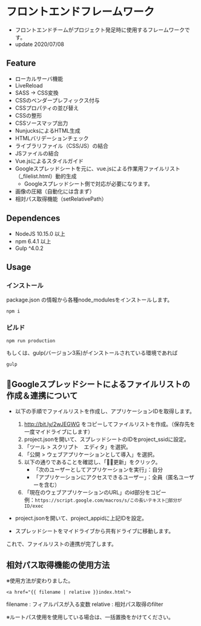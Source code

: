 # フロントエンドフレームワーク

- フロントエンドチームがプロジェクト発足時に使用するフレームワークです。
- update 2020/07/08


## Feature

- ローカルサーバ機能
- LiveReload
- SASS -> CSS変換
- CSSのベンダープレフィックス付与
- CSSプロパティの並び替え
- CSSの整形
- CSSソースマップ出力
- NunjucksによるHTML生成
- HTMLバリデーションチェック
- ライブラリファイル（CSS/JS）の結合
- JSファイルの結合
- Vue.jsによるスタイルガイド
- Googleスプレッドシートを元に、vue.jsによる作業用ファイルリスト（_filelist.html）動的生成
  - Googleスプレッドシート側で対応が必要になります。
- 画像の圧縮（自動化には含まず）
- 相対パス取得機能（setRelativePath）

## Dependences

- NodeJS 10.15.0 以上
- npm 6.4.1 以上
- Gulp ^4.0.2

## Usage

### インストール

package.json の情報から各種node_modulesをインストールします。

```
npm i
```

### ビルド

```
npm run production
```

もしくは、gulp(バージョン3系)がインストールされている環境であれば

```
gulp
```

## Googleスプレッドシートによるファイルリストの作成＆連携について

- 以下の手順でファイルリストを作成し、アプリケーションIDを取得します。

  1. http://bit.ly/2wJEGWG をコピーしてファイルリストを作成。（保存先を一度マイドライブにします）
  1. project.jsonを開いて、スプレッドシートのIDをproject_ssidに設定。
  1. 「ツール > スクリプト　エディタ」を選択。
  1. 「公開 > ウェブアプリケーションとして導入」を選択。
  1. 以下の通りであることを確認し、「更新」をクリック。
      - 「次のユーザーとしてアプリケーションを実行」：自分
      - 「アプリケーションにアクセスできるユーザー」：全員（匿名ユーザーを含む）
  1. 「現在のウェブアプリケーションのURL」のid部分をコピー  
  例：```https://script.google.com/macros/s/この長いテキスト部分がID/exec```
- project.jsonを開いて、project_appidに上記IDを設定。
- スプレッドシートをマイドライブから共有ドライブに移動します。

これで、ファイルリストの連携が完了します。


## 相対パス取得機能の使用方法

※使用方法が変わりました。

```
<a href="{{ filename | relative }}index.html">
```

filename : フィアルパスが入る変数
relative : 相対パス取得のfilter

※ルートパス使用を使用している場合は、一括置換をかけてください。

